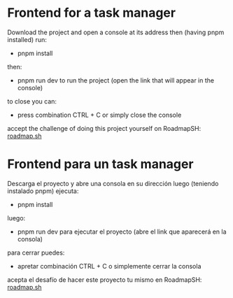 # Frontend for a task manager

 Download the project and open a console at its address then (having pnpm installed) run:
- pnpm install

then:
- pnpm run dev
to run the project (open the link that will appear in the console)

to close you can:
- press combination CTRL + C or simply close the console

accept the challenge of doing this project yourself on RoadmapSH: [roadmap.sh](https://roadmap.sh/projects/task-tracker-js)

# Frontend para un task manager

 Descarga el proyecto y abre una consola en su dirección luego (teniendo instalado pnpm) ejecuta:
- pnpm install

luego:
- pnpm run dev
para ejecutar el proyecto (abre el link que aparecerá en la consola)

para cerrar puedes:
- apretar combinación CTRL + C o simplemente cerrar la consola

acepta el desafío de hacer este proyecto tu mismo en RoadmapSH: [roadmap.sh](https://roadmap.sh/projects/task-tracker-js)

